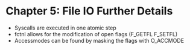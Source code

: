 # Chapter 5: File IO Further Details

* Syscalls are executed in one atomic step
* fctnl allows for the modification of open flags (F_GETFL F_SETFL)
* Accessmodes can be found by masking the flags with O_ACCMODE

